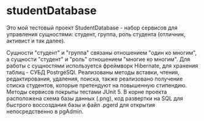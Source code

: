 # studentDatabase

Это мой тестовый проект StudentDatabase - набор сервисов для управления сущностями: студент, группа, роль студента (отличник, активист и так далее).

Сущности "студент" и "группа" связаны отношением "один ко многим", а сущности "студент" и "роль" отношением "многие ко многим".
Для работы с сущностями используется фреймворк Hibernate, для хранения таблиц - СУБД PostrgeSQl.
Реализованы методы вставки, чтения, редактирования, удаления, поиска, также реализовано получение списка студентов, которые 
претендуют на повышенную стипендию. 
Методы сервисов покрыты тестами JUnit 5. 
В корне проекта расположена схема базы данных (.png), код развертки на SQL для быстрого воссоздания базы и файл .pgerd для открытия непосредственно в pgAdmin.
